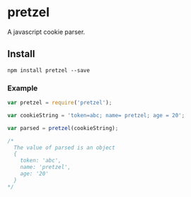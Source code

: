 # pretzel
A javascript cookie parser.

## Install
```node
npm install pretzel --save
```

### Example

```javascript
var pretzel = require('pretzel');

var cookieString = 'token=abc; name= pretzel; age = 20';

var parsed = pretzel(cookieString);

/*
  The value of parsed is an object
  {
    token: 'abc',
    name: 'pretzel',
    age: '20'
  }
*/
```